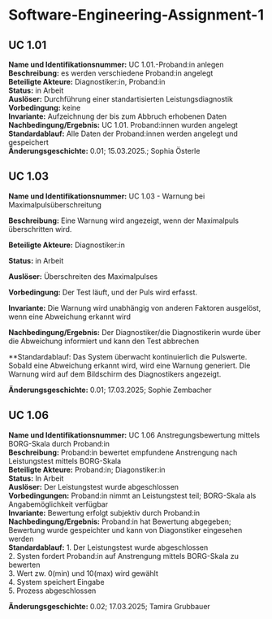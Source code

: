 # Software-Engineering-Assignment-1

## UC 1.01

**Name und Identifikationsnummer:** UC 1.01.-Proband:in anlegen  
**Beschreibung:** es werden verschiedene Proband:in angelegt  
**Beteiligte Akteure:** Diagnostiker:in, Proband:in   
**Status:** in Arbeit  
**Auslöser:** Durchführung einer standartisierten Leistungsdiagnostik  
**Vorbedingung:** keine  
**Invariante:** Aufzeichnung der bis zum Abbruch erhobenen Daten  
**Nachbedingung/Ergebnis:** UC 1.01. Proband:innen wurden angelegt  
**Standardablauf:** Alle Daten der Proband:innen werden angelegt und gespeichert  
**Änderungsgeschichte:** 0.01; 15.03.2025.; Sophia Österle  

## UC 1.03
**Name und Identifikationsnummer:** UC 1.03 - Warnung bei Maximalpulsüberschreitung 

**Beschreibung:** Eine Warnung wird angezeigt, wenn der Maximalpuls überschritten wird.

**Beteiligte Akteure:** Diagnostiker:in

**Status:** in Arbeit

**Auslöser:** Überschreiten des Maximalpulses 

**Vorbedingung:** Der Test läuft, und der Puls wird erfasst.

**Invariante:** Die Warnung wird unabhängig von anderen Faktoren ausgelöst, wenn eine Abweichung erkannt wird

**Nachbedingung/Ergebnis:** Der Diagnostiker/die Diagnostikerin wurde über die Abweichung informiert und kann den Test abbrechen

**Standardablauf: Das System überwacht kontinuierlich die Pulswerte.
Sobald eine Abweichung erkannt wird, wird eine Warnung generiert.
Die Warnung wird auf dem Bildschirm des Diagnostikers angezeigt.

**Änderungsgeschichte:** 0.01; 17.03.2025; Sophie Zembacher

## UC 1.06

**Name und Identifikationsnummer:** UC 1.06 Anstregungsbewertung mittels BORG-Skala durch Proband:in   
**Beschreibung:** Proband:in bewertet empfundene Anstrengung nach Leistungstest mittels BORG-Skala   
**Beteiligte Akteure:** Proband:in; Diagonstiker:in  
**Status:** In Arbeit  
**Auslöser:** Der Leistungstest wurde abgeschlossen  
**Vorbedingungen:** Proband:in nimmt an Leistungstest teil; BORG-Skala als Angabemöglichkeit verfügbar  
**Invariante:** Bewertung erfolgt subjektiv durch Proband:in   
**Nachbedingung/Ergebnis:** Proband:in hat Bewertung abgegeben; Bewertung wurde gespeichter und kann von Diagonstiker eingesehen werden  
**Standardablauf:** 1. Der Leistungstest wurde abgeschlossen     
2. Systen fordert Proband:in auf Anstrengung mittels BORG-Skala zu bewerten  
3. Wert zw. 0(min) und 10(max) wird gewählt  
4. System speichert Eingabe  
5. Prozess abgeschlossen 

**Änderungsgeschichte:** 0.02; 17.03.2025; Tamira Grubbauer



